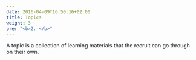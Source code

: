 ```yaml
---
date: 2016-04-09T16:50:16+02:00
title: Topics
weight: 3
pre: "<b>2. </b>"
---
```


A topic is a collection of learning materials that the recruit can go through on their own.
